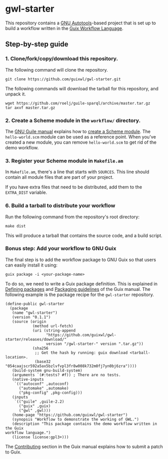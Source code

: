 # gwl-starter

This repository contains a 
[GNU Autotools](https://www.gnu.org/software/automake/manual/html_node/Autotools-Introduction.html)-based
project that is set up to build a workflow written in the 
[Guix Workflow Language](https://www.guixwl.org).

## Step-by-step guide

### 1. Clone/fork/copy/download this repository.

The following command will clone the repository.

```
git clone https://github.com/guixwl/gwl-starter.git
```

The following commands will download the tarball for this repository,
and unpack it.

```
wget https://github.com/roelj/guile-sparql/archive/master.tar.gz
tar axvf master.tar.gz
```

### 2. Create a Scheme module in the `workflow/` directory.

The [GNU Guile manual](https://www.gnu.org/software/guile/manual/html_node/index.html)
explains how to 
[create a Scheme module](https://www.gnu.org/software/guile/manual/html_node/Creating-Guile-Modules.html#Creating-Guile-Modules).
The `hello-world.scm` module can be used as a reference point.  When you've
created a new module, you can remove `hello-world.scm` to get rid of the demo
workflow.

### 3. Register your Scheme module in `Makefile.am`

In `Makefile.am`, there's a line that starts with `SOURCES`. This line
should contain all module files that are part of your project.

If you have extra files that need to be distributed, add them to the
`EXTRA_DIST` variable.

### 6. Build a tarball to distribute your workflow

Run the following command from the repository's root directory:
```
make dist
```

This will produce a tarball that contains the source code, and a build script.


### Bonus step: Add your workflow to GNU Guix

The final step is to add the workflow package to GNU Guix so that users
can easily install it using:
```
guix package -i <your-package-name>
```

To do so, we need to write a Guix package definition.  This is explained in [Defining packages](https://www.gnu.org/software/guix/manual/html_node/Defining-Packages.html#Defining-Packages)
and [Packaging guidelines](https://www.gnu.org/software/guix/manual/html_node/Packaging-Guidelines.html#Packaging-Guidelines) 
of the Guix manual.  The following example is the package recipe for
the `gwl-starter` repository.

```
(define-public gwl-starter
  (package
   (name "gwl-starter")
   (version "0.1.1")
   (source (origin
            (method url-fetch)
            (uri (string-append
                  "https://github.com/guixwl/gwl-starter/releases/download/"
                  version "/gwl-starter-" version ".tar.gz"))
            (sha256
             ;; Get the hash by running: guix download <tarball-location>.
             (base32 "054caajscr592a5ax5bzlvfvpl3fr8w008k732m0fj7yn0bj6zra"))))
   (build-system gnu-build-system)
   (arguments `(#:tests? #f)) ; There are no tests.
   (native-inputs
    `(("autoconf" ,autoconf)
      ("automake" ,automake)
      ("pkg-config" ,pkg-config)))
   (inputs
    `(("guile" ,guile-2.2)
      ("guix" ,guix)
      ("gwl" ,gwl)))
   (home-page "https://github.com/guixwl/gwl-starter")
   (synopsis "Workflow to demonstrate the working of GWL.")
   (description "This package contains the demo workflow written in the Guix
workflow language.")
   (license license:gpl3+)))
```

The [Contributing](https://www.gnu.org/software/guix/manual/html_node/Submitting-Patches.html#Submitting-Patches)
section in the Guix manual explains how to submit a patch to Guix.
